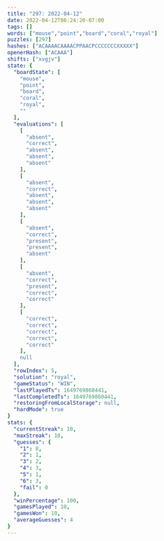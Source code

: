 ```yaml
---
title: "297: 2022-04-12"
date: 2022-04-12T06:24:20-07:00
tags: []
words: ["mouse","point","board","coral","royal"]
puzzles: [297]
hashes: ["ACAAAACAAAACPPAACPCCCCCCCXXXXX"]
openerHash: ["ACAAA"]
shifts: ["xvgjv"]
state: {
  "boardState": [
    "mouse",
    "point",
    "board",
    "coral",
    "royal",
    ""
  ],
  "evaluations": [
    [
      "absent",
      "correct",
      "absent",
      "absent",
      "absent"
    ],
    [
      "absent",
      "correct",
      "absent",
      "absent",
      "absent"
    ],
    [
      "absent",
      "correct",
      "present",
      "present",
      "absent"
    ],
    [
      "absent",
      "correct",
      "present",
      "correct",
      "correct"
    ],
    [
      "correct",
      "correct",
      "correct",
      "correct",
      "correct"
    ],
    null
  ],
  "rowIndex": 5,
  "solution": "royal",
  "gameStatus": "WIN",
  "lastPlayedTs": 1649769860441,
  "lastCompletedTs": 1649769860441,
  "restoringFromLocalStorage": null,
  "hardMode": true
}
stats: {
  "currentStreak": 10,
  "maxStreak": 10,
  "guesses": {
    "1": 0,
    "2": 1,
    "3": 2,
    "4": 3,
    "5": 1,
    "6": 3,
    "fail": 0
  },
  "winPercentage": 100,
  "gamesPlayed": 10,
  "gamesWon": 10,
  "averageGuesses": 4
}
---
```


<!-- more -->
